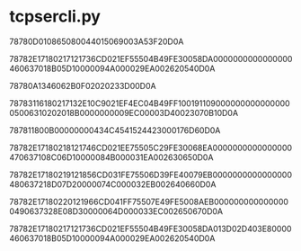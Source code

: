 # tcpsercli.py

78780D010865080044015069003A53F20D0A

78782E17180217121736CD021EF55504B49FE30058DA0000000000000000460637018B05D10000094A000029EA002620540D0A

78780A1346062B0F02020233D00D0A

78783116180217132E10C9021EF4EC04B49FF10019110900000000000000005006310202018B0000000009EC00003D40023070B10D0A

787811800B00000000434C4541524423000176D60D0A


78782E17180218121746CD021EE75505C29FE30068EA0000000000000000470637108C06D10000084B000031EA002630650D0A

78782E17180219121856CD031FE75506D39FE40079EB0000000000000000480637218D07D20000074C000032EB002640660D0A

78782E17180220121966CD041FF75507E49FE5008AEB0000000000000000490637328E08D30000064D000033EC002650670D0A





78782E17180217121736CD021EF55504B49FE30058DA013D02D403E80000460637018B05D10000094A000029EA002620540D0A
